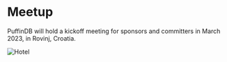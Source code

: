 # Meetup

PuffinDB will hold a kickoff meeting for sponsors and committers in March 2023, in Rovinj, Croatia.

![Hotel](https://stoic-doc.github.io/Community/images/photos/Hotel.jpeg)
